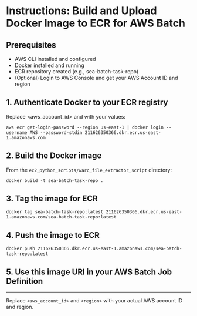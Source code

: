 # Instructions: Build and Upload Docker Image to ECR for AWS Batch

## Prerequisites
- AWS CLI installed and configured
- Docker installed and running
- ECR repository created (e.g., sea-batch-task-repo)
- (Optional) Login to AWS Console and get your AWS Account ID and region

## 1. Authenticate Docker to your ECR registry
Replace <aws_account_id> and <region> with your values:

```
aws ecr get-login-password --region us-east-1 | docker login --username AWS --password-stdin 211626350366.dkr.ecr.us-east-1.amazonaws.com
```

## 2. Build the Docker image
From the `ec2_python_scripts/warc_file_extractor_script` directory:

```
docker build -t sea-batch-task-repo .
```

## 3. Tag the image for ECR
```
docker tag sea-batch-task-repo:latest 211626350366.dkr.ecr.us-east-1.amazonaws.com/sea-batch-task-repo:latest
```

## 4. Push the image to ECR
```
docker push 211626350366.dkr.ecr.us-east-1.amazonaws.com/sea-batch-task-repo:latest
```

## 5. Use this image URI in your AWS Batch Job Definition

---

Replace `<aws_account_id>` and `<region>` with your actual AWS account ID and region.
